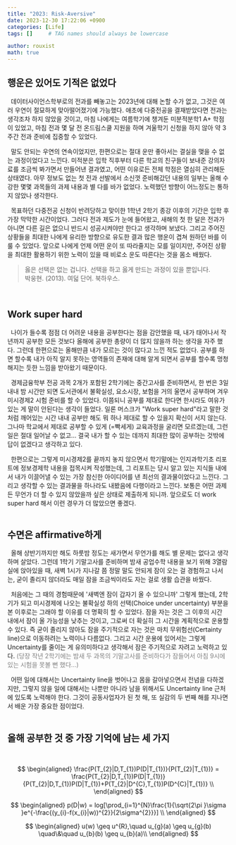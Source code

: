 ```yaml
---
title: "2023: Risk-Aversive"
date: 2023-12-30 17:22:06 +0900
categories: [Life]
tags: []     # TAG names should always be lowercase

author: rouxist
math: true
---
```


## 행운은 있어도 기적은 없었다  
&nbsp;&nbsp;데이터사이언스학부로의 전과를 빼놓고는 2023년에 대해 논할 수가 없고, 그것은 여러 우연이 절묘하게 맞아떨어졌기에 가능했다. 애초에 다중전공을 결재받았다면 전과는 생각조차 하지 않았을 것이고, 마침 나에게는 여름학기에 챙겨둔 미분적분학1 A+ 학점이 있었고, 마침 전과 몇 달 전 온드림스쿨 지원을 하며 겨울학기 신청을 하지 않아 약 3주간 전과 준비에 집중할 수 있었다.  

&nbsp;&nbsp;말도 안되는 우연의 연속이었지만, 한편으로는 절대 운만 좋아서는 결실을 맺을 수 없는 과정이었다고 느낀다. 미적분은 입학 직후부터 다른 학교의 친구들이 보내준 강의자료를 조금씩 봐가면서 만들어낸 결과였고, 어떤 이유로든 전체 학점은 열심히 관리해둔 상태였다. 아무 정보도 없는 첫 전과 선발에서 소신껏 준비해갔던 내용의 일부는 올해 수강한 몇몇 과목들의 과제 내용과 별 다를 바가 없었다. 노력했던 방향이 어느정도는 통하지 않았나 생각한다.  

&nbsp;&nbsp;목표하던 다중전공 신청이 반려당하고 맞이한 1학년 2학기 종강 이후의 기간은 입학 후 가장 막막한 시간이었다. 그러다 전과 제도가 눈에 들어왔고, 새해의 첫 한 달은 전과가 아니면 다른 길은 없으니 반드시 성공시켜야만 한다고 생각하며 보냈다. 그리고 주어진 상황들을 최대한 나에게 유리한 방향으로 유도한 결과 많은 행운이 겹쳐 원하던 바를 이룰 수 있었다. 앞으로 나에게 언제 어떤 운이 또 따라줄지는 모를 일이지만, 주어진 상황을 최대한 활용하기 위한 노력이 있을 때 비로소 운도 따른다는 것을 몸소 배웠다.  

 > 옳은 선택은 없는 겁니다. 선택을 하고 옳게 만드는 과정이 있을 뿐입니다.  
 > 박웅현. (2013). 여덟 단어. 북하우스.  

<br/>  


## Work super hard
&nbsp;&nbsp;나이가 들수록 점점 더 어려운 내용을 공부한다는 점을 감안했을 때, 내가 태어나서 작년까지 공부한 모든 것보다 올해에 공부한 총량이 더 많지 않을까 하는 생각을 자주 했다. 그런데 한편으로는 올해만큼 내가 모르는 것이 많다고 느낀 적도 없었다. 공부를 하면 할수록 내가 아직 알지 못하는 영역들의 존재에 대해 알게 되면서 공부를 할수록 멍청해지는 듯한 느낌을 받아왔기 때문이다.  

&nbsp;&nbsp;경제금융학부 전공 과목 2개가 포함된 2학기에는 중간고사를 준비하면서, 한 번은 3일 내내 밤 시간만 되면 도서관에서 불확실성, 요소시장, 보험을 거의 울면서 공부하며 겨우 미시경제2 시험 준비를 할 수 있었다. 이쯤되니 공부를 제대로 한다면 한시라도 여유가 있는 게 말이 안된다는 생각이 들었다. 일론 머스크가 "Work super hard"라고 말한 것처럼 깨어있는 시간 내내 공부만 해도 뭐 하나 제대로 할 수 있을지 확신이 서지 않는다. 그나마 학교에서 제대로 공부할 수 있게 (=빡세게) 교육과정을 굴리면 모르겠는데, 그런 일은 절대 일어날 수 없고... 결국 내가 할 수 있는 데까지 최대한 많이 공부하는 것밖에 답이 없겠다고 생각하고 있다.  

&nbsp;&nbsp;한편으로는 그렇게 미시경제2를 끝까지 놓지 않으면서 학기말에는 인지과학기초 리포트에 정보경제학 내용을 접목시켜 작성했는데, 그 리포트는 당시 알고 있는 지식들 내에서 내가 이끌어낼 수 있는 가장 참신한 아이디어를 낸 최선의 결과물이었다고 느낀다. 그리고 생각할 수 있는 결과물을 하나라도 내봤음에 다행이라고 느낀다. 보통은 어떤 과제든 무언가 더 할 수 있지 않았을까 싶은 상태로 제출하게 되니까. 앞으로도 더 work super hard 해서 이런 경우가 더 많았으면 좋겠다.  
<br/>  


## 수면은 affirmative하게
&nbsp;&nbsp;올해 상반기까지만 해도 하룻밤 정도는 새가면서 무언가를 해도 별 문제는 없다고 생각하며 살았다. 그런데 1학기 기말고사를 준비하며 밤새 공업수학 내용을 보기 위해 3열람실에 앉아있을 때, 새벽 1시가 지나갈 쯤 정말 말도 안되게 잠이 오는 걸 경험하고 나서는, 굳이 졸리지 않더라도 매일 잠을 조금씩이라도 자는 걸로 생활 습관을 바꿨다.  

&nbsp;&nbsp;처음에는 그 때의 경험때문에 '새벽엔 잠이 갑자기 올 수 있으니까' 그렇게 했는데, 2학기가 되고 미시경제에 나오는 불확실성 하의 선택(Choice under uncertainty) 부분을 본 이후로는 그래야 할 이유를 더 명확히 할 수 있었다. 잠을 자는 것은 그 이후의 시간 내에서 잠이 올 가능성을 낮추는 것이고, 그로써 더 확실히 그 시간을 계획적으로 운용할 수 있다. 즉 굳이 졸리지 않아도 잠을 주기적으로 자는 것은 마치 무위험선(Certainty line)으로 이동하려는 노력이나 다름없다. 그리고 시간 운용에 있어서는 그렇게 Uncertainty를 줄이는 게 유의미하다고 생각해서 잠은 주기적으로 자려고 노력하고 있다. <span style="color:gray">(당장 작년 2학기에는 밤새 두 과목의 기말고사를 준비하다가 잠들어서 아침 9시에 있는 시험을 못볼 뻔 했다...)</span>  

&nbsp;&nbsp;어떤 일에 대해서는 Uncertainty line을 벗어나고 몸을 갈아넣으면서 전념을 다하겠지만, 그렇지 않을 일에 대해서는 나뿐만 아니라 남을 위해서도 Uncertainty line 근처에 있도록 노력해야 한다. 그것이 공동사업자가 된 첫 해, 또 실감의 두 번째 해를 지나면서 배운 가장 중요한 점이었다.  
<br/>  


## 올해 공부한 것 중 가장 기억에 남는 세 가지  
<br/>  

$$
\begin{aligned}
\frac{P(T_{2}|D,T_{1})P(D|T_{1})}{P(T_{2}|T_{1})} = \frac{P(T_{2}|D,T_{1})P(D|T_{1})}{P(T_{2}|D,T_{1})P(D|T_{1})+P(T_{2}|D^{C},T_{1})P(D^{C}|T_{1})} \\  
\end{aligned}  
$$  
  
$$
\begin{aligned}
p(D|w) = log[\prod_{i=1}^{N}\frac{1}{\sqrt{2\pi }\sigma }e^{-\frac{(y_{i}-f(x_{i}|w))^{2}}{2\sigma^{2}}}] \\
\end{aligned}
$$

$$
\begin{aligned}
u(w) \geq u^{R},\quad  u_{g}(a) \geq u_{g}(b) \quad\&\quad  u_{b}(b) \geq u_{b}(a)\\
\end{aligned}
$$

<br/>  
